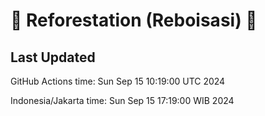 
# 🌳 Reforestation (Reboisasi) 🌲

## Last Updated

GitHub Actions time: Sun Sep 15 10:19:00 UTC 2024

Indonesia/Jakarta time: Sun Sep 15 17:19:00 WIB 2024
